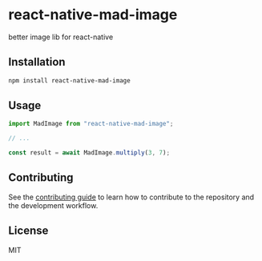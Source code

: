 # react-native-mad-image

better image lib for react-native

## Installation

```sh
npm install react-native-mad-image
```

## Usage

```js
import MadImage from "react-native-mad-image";

// ...

const result = await MadImage.multiply(3, 7);
```

## Contributing

See the [contributing guide](CONTRIBUTING.md) to learn how to contribute to the repository and the development workflow.

## License

MIT
